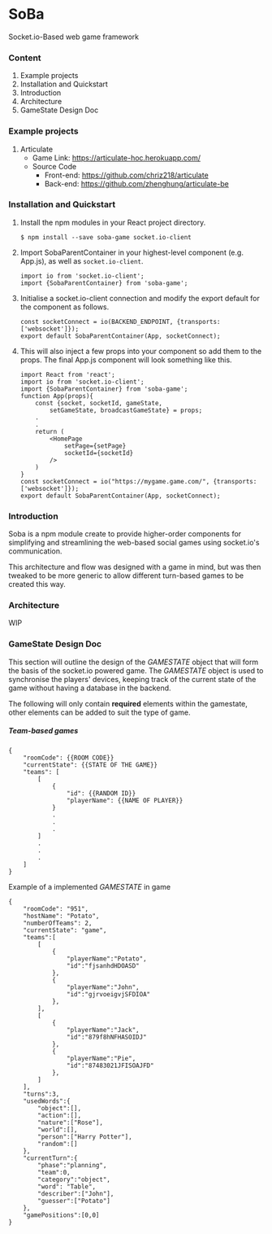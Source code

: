 # SoBa
Socket.io-Based web game framework

### Content
1. Example projects
2. Installation and Quickstart
3. Introduction
4. Architecture
5. GameState Design Doc

### Example projects
1. Articulate
    * Game Link: https://articulate-hoc.herokuapp.com/
    * Source Code 
        * Front-end: https://github.com/chriz218/articulate
        * Back-end: https://github.com/zhenghung/articulate-be

### Installation and Quickstart
1. Install the npm modules in your React project directory.
    ```
    $ npm install --save soba-game socket.io-client
    ```
2. Import SobaParentContainer in your highest-level component (e.g. App.js), as well as `socket.io-client`.
    ```
    import io from 'socket.io-client';
    import {SobaParentContainer} from 'soba-game';
    ```
3. Initialise a socket.io-client connection and modify the export default for the component as follows.
    ```
    const socketConnect = io(BACKEND_ENDPOINT, {transports: ['websocket']});
    export default SobaParentContainer(App, socketConnect);
    ```
4. This will also inject a few props into your component so add them to the props. The final App.js component will look something like this.
    ```
    import React from 'react';
    import io from 'socket.io-client';
    import {SobaParentContainer} from 'soba-game';
    function App(props){
        const {socket, socketId, gameState, 
            setGameState, broadcastGameState} = props;
        .
        .
        return (
            <HomePage
                setPage={setPage}
                socketId={socketId}
            />
        )
    }
    const socketConnect = io("https://mygame.game.com/", {transports: ['websocket']});
    export default SobaParentContainer(App, socketConnect);
    ```
   
### Introduction
Soba is a npm module create to provide higher-order components for simplifying and streamlining the web-based social games using socket.io's communication.

This architecture and flow was designed with a game in mind, but was then tweaked to be more generic to allow different turn-based games to be created this way.

### Architecture
WIP

### GameState Design Doc
This section will outline the design of the *GAMESTATE* object that will form the basis of the socket.io powered game.
The *GAMESTATE* object is used to synchronise the players' devices, keeping track of the current state of the game without having a database in the backend.

The following will only contain **required** elements within the gamestate, other elements can be added to suit the type of game.

##### Team-based games
```
{
    "roomCode": {{ROOM CODE}}
    "currentState": {{STATE OF THE GAME}}
    "teams": [
        [
            {
                "id": {{RANDOM ID}}
                "playerName": {{NAME OF PLAYER}}
            }
            .
            .
            .
        ]
        .
        .
        .
    ]
}
```




Example of a implemented *GAMESTATE* in game
```
{
    "roomCode": "951",
    "hostName": "Potato",
    "numberOfTeams": 2,
    "currentState": "game",
    "teams":[
        [
            {
                "playerName":"Potato",
                "id":"fjsanhdHDOASD"
            },
            {
                "playerName":"John",
                "id":"gjrvoeigvjSFDIOA"
            },
        ],
        [
            {
                "playerName":"Jack",
                "id":"879f8hNFHASOIDJ"
            },
            {
                "playerName":"Pie",
                "id":"87483021JFISOAJFD"
            },
        ]
    ],
    "turns":3,
    "usedWords":{
        "object":[],
        "action":[],
        "nature":["Rose"],
        "world":[],
        "person":["Harry Potter"],
        "random":[]
    },
    "currentTurn":{
        "phase":"planning",
        "team":0,
        "category":"object",
        "word": "Table",
        "describer":["John"],
        "guesser":["Potato"]
    },
    "gamePositions":[0,0]
}
```
